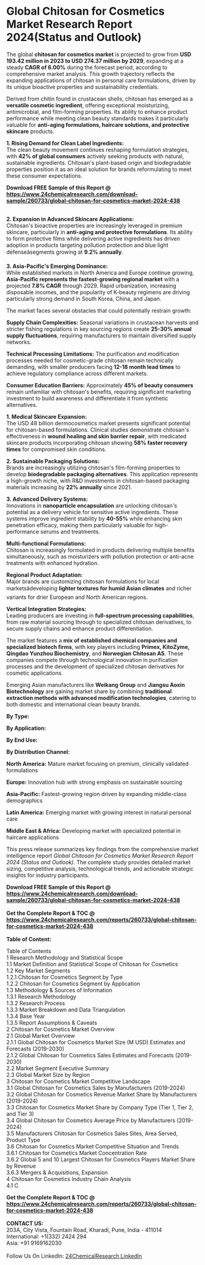 <h1>Global Chitosan for Cosmetics Market Research Report 2024(Status and Outlook)</h1><p>The global <strong>chitosan for cosmetics market</strong> is projected to grow from <strong>USD 193.42 million in 2023 to USD 274.37 million by 2029</strong>, expanding at a steady <strong>CAGR of 6.00%</strong> during the forecast period, according to comprehensive market analysis. This growth trajectory reflects the expanding applications of chitosan in personal care formulations, driven by its unique bioactive properties and sustainability credentials.</p><p>Derived from chitin found in crustacean shells, chitosan has emerged as a <strong>versatile cosmetic ingredient</strong>, offering exceptional moisturizing, antimicrobial, and film-forming properties. Its ability to enhance product performance while meeting clean beauty standards makes it particularly valuable for <strong>anti-aging formulations, haircare solutions, and protective skincare</strong> products.</p><p><strong>1. Rising Demand for Clean Label Ingredients:</strong><br>
The clean beauty movement continues reshaping formulation strategies, with <strong>42% of global consumers</strong> actively seeking products with natural, sustainable ingredients. Chitosan's plant-based origin and biodegradable properties position it as an ideal solution for brands reformulating to meet these consumer expectations.</p><div><b>Download FREE Sample of this Report @ 
            <a href="https://www.24chemicalresearch.com/download-sample/260733/global-chitosan-for-cosmetics-market-2024-438">
            https://www.24chemicalresearch.com/download-sample/260733/global-chitosan-for-cosmetics-market-2024-438</a></b></div><br><p><strong>2. Expansion in Advanced Skincare Applications:</strong><br>
Chitosan's bioactive properties are increasingly leveraged in premium skincare, particularly in <strong>anti-aging and protective formulations</strong>. Its ability to form protective films while delivering active ingredients has driven adoption in products targeting pollution protection and blue light defenseâsegments growing at <strong>9.2% annually</strong>.</p><p><strong>3. Asia-Pacific's Emerging Dominance:</strong><br>
While established markets in North America and Europe continue growing, <strong>Asia-Pacific represents the fastest-growing regional market</strong> with a projected <strong>7.8% CAGR</strong> through 2029. Rapid urbanization, increasing disposable incomes, and the popularity of K-beauty regimens are driving particularly strong demand in South Korea, China, and Japan.</p><p>The market faces several obstacles that could potentially restrain growth:</p><p><strong>Supply Chain Complexities:</strong> Seasonal variations in crustacean harvests and stricter fishing regulations in key sourcing regions create <strong>25-30% annual supply fluctuations</strong>, requiring manufacturers to maintain diversified supply networks.</p><p><strong>Technical Processing Limitations:</strong> The purification and modification processes needed for cosmetic-grade chitosan remain technically demanding, with smaller producers facing <strong>12-18 month lead times</strong> to achieve regulatory compliance across different markets.</p><p><strong>Consumer Education Barriers:</strong> Approximately <strong>45% of beauty consumers</strong> remain unfamiliar with chitosan's benefits, requiring significant marketing investment to build awareness and differentiate it from synthetic alternatives.</p><p><strong>1. Medical Skincare Expansion:</strong><br>
The USD 48 billion dermocosmetics market presents significant potential for chitosan-based formulations. Clinical studies demonstrate chitosan's effectiveness in <strong>wound healing and skin barrier repair</strong>, with medicated skincare products incorporating chitosan showing <strong>58% faster recovery times</strong> for compromised skin conditions.</p><p><strong>2. Sustainable Packaging Solutions:</strong><br>
Brands are increasingly utilizing chitosan's film-forming properties to develop <strong>biodegradable packaging alternatives</strong>. This application represents a high-growth niche, with R&amp;D investments in chitosan-based packaging materials increasing by <strong>22% annually</strong> since 2021.</p><p><strong>3. Advanced Delivery Systems:</strong><br>
Innovations in <strong>nanoparticle encapsulation</strong> are unlocking chitosan's potential as a delivery vehicle for sensitive active ingredients. These systems improve ingredient stability by <strong>40-55%</strong> while enhancing skin penetration efficacy, making them particularly valuable for high-performance serums and treatments.</p><p><strong>Multi-functional Formulations:</strong><br>
	Chitosan is increasingly formulated in products delivering multiple benefits simultaneously, such as moisturizers with pollution protection or anti-acne treatments with enhanced hydration.</p><p><strong>Regional Product Adaptation:</strong><br>
	Major brands are customizing chitosan formulations for local marketsâdeveloping <strong>lighter textures for humid Asian climates</strong> and richer variants for drier European and North American regions.</p><p><strong>Vertical Integration Strategies:</strong><br>
	Leading producers are investing in <strong>full-spectrum processing capabilities</strong>, from raw material sourcing through to specialized chitosan derivatives, to secure supply chains and enhance product differentiation.</p><p>The market features a <strong>mix of established chemical companies and specialized biotech firms</strong>, with key players including <strong>Primex, KitoZyme, Qingdao Yunzhou Biochemistry</strong>, and <strong>Norwegian Chitosan AS</strong>. These companies compete through technological innovation in purification processes and the development of specialized chitosan derivatives for cosmetic applications.</p><p>Emerging Asian manufacturers like <strong>Weikang Group</strong> and <strong>Jiangsu Aoxin Biotechnology</strong> are gaining market share by combining <strong>traditional extraction methods with advanced modification technologies</strong>, catering to both domestic and international clean beauty brands.</p><p><strong>By Type:</strong></p><p><strong>By Application:</strong></p><p><strong>By End Use:</strong></p><p><strong>By Distribution Channel:</strong></p><p><strong>North America:</strong> Mature market focusing on premium, clinically validated formulations</p><p><strong>Europe:</strong> Innovation hub with strong emphasis on sustainable sourcing</p><p><strong>Asia-Pacific:</strong> Fastest-growing region driven by expanding middle-class demographics</p><p><strong>Latin America:</strong> Emerging market with growing interest in natural personal care</p><p><strong>Middle East &amp; Africa:</strong> Developing market with specialized potential in haircare applications</p><p>This press release summarizes key findings from the comprehensive market intelligence report <em>Global Chitosan for Cosmetics Market Research Report 2024 (Status and Outlook)</em>. The complete study provides detailed market sizing, competitive analysis, technological trends, and actionable strategic insights for industry participants.</p><div><b>Download FREE Sample of this Report @ 
            <a href="https://www.24chemicalresearch.com/download-sample/260733/global-chitosan-for-cosmetics-market-2024-438">
            https://www.24chemicalresearch.com/download-sample/260733/global-chitosan-for-cosmetics-market-2024-438</a></b></div><br><div><b>Get the Complete Report & TOC @ 
            <a href="https://www.24chemicalresearch.com/reports/260733/global-chitosan-for-cosmetics-market-2024-438">
            https://www.24chemicalresearch.com/reports/260733/global-chitosan-for-cosmetics-market-2024-438</a></b></div><br>
            <b>Table of Content:</b><p>Table of Contents<br />
1 Research Methodology and Statistical Scope<br />
1.1 Market Definition and Statistical Scope of Chitosan for Cosmetics<br />
1.2 Key Market Segments<br />
1.2.1 Chitosan for Cosmetics Segment by Type<br />
1.2.2 Chitosan for Cosmetics Segment by Application<br />
1.3 Methodology & Sources of Information<br />
1.3.1 Research Methodology<br />
1.3.2 Research Process<br />
1.3.3 Market Breakdown and Data Triangulation<br />
1.3.4 Base Year<br />
1.3.5 Report Assumptions & Caveats<br />
2 Chitosan for Cosmetics Market Overview<br />
2.1 Global Market Overview<br />
2.1.1 Global Chitosan for Cosmetics Market Size (M USD) Estimates and Forecasts (2019-2030)<br />
2.1.2 Global Chitosan for Cosmetics Sales Estimates and Forecasts (2019-2030)<br />
2.2 Market Segment Executive Summary<br />
2.3 Global Market Size by Region<br />
3 Chitosan for Cosmetics Market Competitive Landscape<br />
3.1 Global Chitosan for Cosmetics Sales by Manufacturers (2019-2024)<br />
3.2 Global Chitosan for Cosmetics Revenue Market Share by Manufacturers (2019-2024)<br />
3.3 Chitosan for Cosmetics Market Share by Company Type (Tier 1, Tier 2, and Tier 3)<br />
3.4 Global Chitosan for Cosmetics Average Price by Manufacturers (2019-2024)<br />
3.5 Manufacturers Chitosan for Cosmetics Sales Sites, Area Served, Product Type<br />
3.6 Chitosan for Cosmetics Market Competitive Situation and Trends<br />
3.6.1 Chitosan for Cosmetics Market Concentration Rate<br />
3.6.2 Global 5 and 10 Largest Chitosan for Cosmetics Players Market Share by Revenue<br />
3.6.3 Mergers & Acquisitions, Expansion<br />
4 Chitosan for Cosmetics Industry Chain Analysis<br />
4.1 C</p><div><b>Get the Complete Report & TOC @ 
            <a href="https://www.24chemicalresearch.com/reports/260733/global-chitosan-for-cosmetics-market-2024-438">
            https://www.24chemicalresearch.com/reports/260733/global-chitosan-for-cosmetics-market-2024-438</a></b></div><br><b>CONTACT US:</b><br>
            203A, City Vista, Fountain Road, Kharadi, Pune, India - 411014<br>
            International: +1(332) 2424 294<br>
            Asia: +91 9169162030 <br><br>
            Follow Us On LinkedIn: <a href="https://www.linkedin.com/company/24chemicalresearch/">24ChemicalResearch LinkedIn</a>